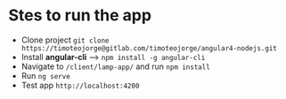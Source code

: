 # Stes to run the app

- Clone project `git clone https://timoteojorge@gitlab.com/timoteojorge/angular4-nodejs.git` 
- Install **angular-cli** --> `npm install -g angular-cli`
- Navigate to `/client/lamp-app/` and run `npm install`
- Run `ng serve`
- Test app `http://localhost:4200`
